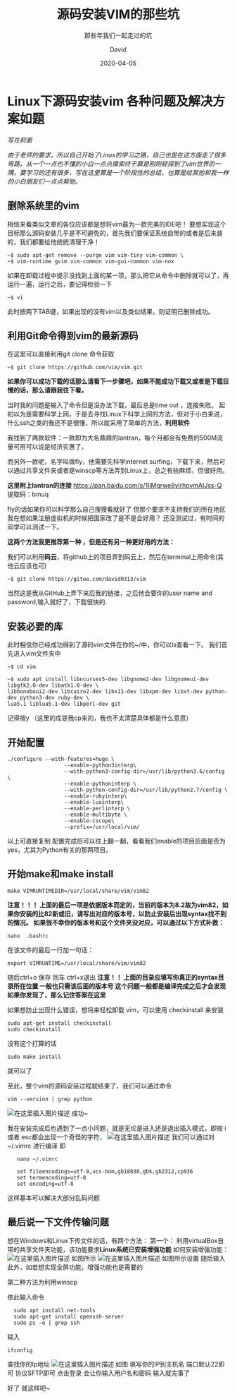 ﻿---
layout:     post
title:      源码安装VIM的那些坑
subtitle:   那些年我们一起走过的坑
date:       2020-04-05
author:     David
header-img: img/post-bg-cook.jpg
catalog: true
tags:
    - Linux
---
# Linux下源码安装vim 各种问题及解决方案如题

*写在前面*

*由于老师的要求，所以自己开始了Linux的学习之路，自己也是在这方面走了很多弯路，从一个一点也不懂的小白一点点摸索终于算是刚刚窥探到了vim世界的一隅，要学习的还有很多，写在这里算是一个阶段性的总结，也算是给其他和我一样的小白朋友们一点点帮助。*




## 删除系统里的vim
相信来看类似文章的各位应该都是想将vim最为一款完美的IDE吧！
要想实现这个目标那么源码安装几乎是不可避免的，首先我们要保证系统自带的或者是后来装的，我们都要给他统统清理干净！

```
~$ sudo apt-get remove --purge vim vim-tiny vim-common \
~$ vim-runtime gvim vim-common vim-gui-common vim-nox
```
如果在卸载过程中提示没找到上面的某一项，那么把它从命令中删除就可以了，再运行一遍，运行之后，要记得检验一下

```
~$ vi 
```
此时按两下TAB键，如果出现的没有vim以及类似结果，则证明已删除成功。
## 利用Git命令得到vim的最新源码
在这里可以直接利用git clone 命令获取

```
~$ git clone https://github.com/vim/vim.git
```

**如果你可以成功下载的话那么请看下一步骤吧，如果不能成功下载又或者是下载巨慢的话，那么请跟我往下看。**


当时我的问题是输入了命令但是没办法下载，最后总是time out ，连接失败。
起初以为是需要科学上网，于是去寻找Linux下科学上网的方法，但对于小白来说，什么ssh之类的我还不是很懂，所以就采用了简单的方法，**利用软件**

我找到了两款软件：一款即为大名鼎鼎的lantran，每个月都会有免费的500M流量可用可以说是经济实惠了，

而另外一款呢，名字叫做fly，他需要先科学internet surfing，下载下来，然后可以通过共享文件夹或者是winscp等方法弄到Linux上，总之有些麻烦，但很好用。

**这里附上lantran的连接**  https://pan.baidu.com/s/1IiMgrwe8ylrhovmAIJss-Q   提取码：bmuq 

fly的话如果你可以科学那么自己搜搜看就好了 但那个要求不支持我们的所在地区 我在想如果注册虚拟机的时候把国家改了是不是会好用？ 还没测试过，有时间的同学可以测试一下。

**这两个方法我更推荐第一种 ，但是还有另一种更好用的方法：**

我们可以利用**码云**，将github上的项目弄到码云上，然后在terminal上用命令(其他云应该也可)

```
~$ git clone https://gitee.com/david0313/vim
```
当然这是我从GitHub上弄下来后我的链接，之后他会要你的user name and password,输入就好了，下载很快的.

## 安装必要的库
此时相信你已经成功得到了源码vim文件在你的~/中，你可以ls查看一下。
我们首先进入vim文件夹中

```
~$ cd vim
```

```
~$ sudo apt install libncurses5-dev libgnome2-dev libgnomeui-dev libgtk2.0-dev libatk1.0-dev \
libbonoboui2-dev libcairo2-dev libx11-dev libxpm-dev libxt-dev python-dev python3-dev ruby-dev \
lua5.1 liblua5.1-dev libperl-dev git

```
记得按y
（这里的库是我cp来的，我也不太清楚具体都是什么意思）
## 开始配置

```
./configure --with-features=huge \
                  --enable-python3interp\
                  --with-python3-config-dir=/usr/lib/python3.6/config \
                  --enable-pythoninterp \
                  --with-python-config-dir=/usr/lib/python2.7/config \
                  --enable-rubyinterp\
                  --enable-luainterp\
                  --enable-perlinterp \
                  --enable-multibyte \
                  --enable-cscope\      
                  --prefix=/usr/local/vim/
```
以上可直接复制
配置完成后可以往上翻一翻，看看我们enable的项目后面是否为yes，尤其为Python有关的那两项目。

## 开始make和make install

```
make VIMRUNTIMEDIR=/usr/local/share/vim/vim82
```
**注意！！！ 上面的最后一项是依据版本而定的，当前的版本为8.2故为vim82，如果你安装的比82新或旧，请写出对应的版本号，以防止安装后出现syntax找不到的情况。
如果很不幸你的版本号和这个文件夹没对应，可以通过以下方式补救：**

```
nano  .bashrc
```
在该文件的最后一行加一句话：

```
export VIMRUNTIME=/usr/local/share/vim/vim82
```
随后ctrl+o 保存 回车 ctrl+x退出
**注意！！ 上面的目录应填写你真正的syntax目录所在位置 一般也只需该后面的版本号 这个问题一般都是编译完成之后才会发现 如果你发现了，那么记住答案在这里**

如果想防止出现什么错误，想将来轻松卸载 vim，可以使用 checkinstall 来安装 

```
sudo apt-get install checkinstall 
sudo checkinstall
```
没有这个打算的话

```
sudo make install
```
就可以了

至此，整个vim的源码安装过程就结束了，我们可以通过命令

```
vim --version | grep python 
```

![在这里插入图片描述](https://img-blog.csdnimg.cn/20200209195610955.png)
成功~

我在安装完成后也遇到了一点小问题，就是无论是进入还是退出插入模式，即按 i 或者  esc都会出现一个奇怪的字符，
![在这里插入图片描述](https://img-blog.csdnimg.cn/20200209200626139.jpg?x-oss-process=image/watermark,type_ZmFuZ3poZW5naGVpdGk,shadow_10,text_aHR0cHM6Ly9ibG9nLmNzZG4ubmV0L0FkYW1tbW1t,size_16,color_FFFFFF,t_70)
我们可以通过对 ~/.vimrc 进行编译
即

```
   nano ~/.vimrc
```

```
   set fileencodings=utf-8,ucs-bom,gb18030,gbk,gb2312,cp936
   set termencoding=utf-8
   set encoding=utf-8
```

这样基本可以解决大部分乱码问题


## 最后说一下文件传输问题
想在Windows和Linux下传文件的话，有两个方法：
第一个： 利用virtualBox自带的共享文件夹功能，该功能要求**Linux系统已安装增强功能**
如何安装增强功能：
![在这里插入图片描述](https://img-blog.csdnimg.cn/20200209201558450.png?x-oss-process=image/watermark,type_ZmFuZ3poZW5naGVpdGk,shadow_10,text_aHR0cHM6Ly9ibG9nLmNzZG4ubmV0L0FkYW1tbW1t,size_16,color_FFFFFF,t_70)
如图所示
![在这里插入图片描述](https://img-blog.csdnimg.cn/20200209201855947.png?x-oss-process=image/watermark,type_ZmFuZ3poZW5naGVpdGk,shadow_10,text_aHR0cHM6Ly9ibG9nLmNzZG4ubmV0L0FkYW1tbW1t,size_16,color_FFFFFF,t_70)
如图所示设置
随后输入
此外，如若想实现全屏功能，增强功能也是需要的

第二种方法为利用winscp

依此输入命令

```
  sudo apt install net-tools
  sudo apt-get install openssh-server
  sudo ps -e | grep ssh 
```
输入

```
ifconfig
```
查找你的Ip地址
![在这里插入图片描述](https://img-blog.csdnimg.cn/20200209203625445.jpg?x-oss-process=image/watermark,type_ZmFuZ3poZW5naGVpdGk,shadow_10,text_aHR0cHM6Ly9ibG9nLmNzZG4ubmV0L0FkYW1tbW1t,size_16,color_FFFFFF,t_70)
如图 填写你的IP到主机名 端口默认22即可 协议SFTP即可 点击登录 会让你输入用户名和密码 
输入就完事了 

好了 就这样吧~
